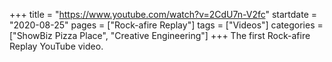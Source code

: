+++
title = "https://www.youtube.com/watch?v=2CdU7n-V2fc"
startdate = "2020-08-25"
pages = ["Rock-afire Replay"]
tags = ["Videos"]
categories = ["ShowBiz Pizza Place", "Creative Engineering"]
+++
The first Rock-afire Replay YouTube video.
